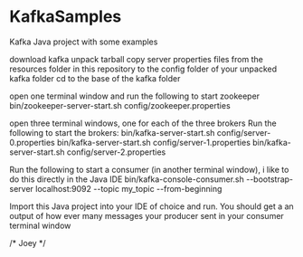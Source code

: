 # KafkaSamples
Kafka Java project with some examples


download kafka
unpack tarball
copy server properties files from the resources folder in this repository to the config folder of your unpacked kafka folder
cd to the base of the kafka folder

open one terminal window and run the following to start zookeeper
bin/zookeeper-server-start.sh config/zookeeper.properties

open three terminal windows, one for each of the three brokers
Run the following to start the brokers:
bin/kafka-server-start.sh config/server-0.properties
bin/kafka-server-start.sh config/server-1.properties
bin/kafka-server-start.sh config/server-2.properties

Run the following to start a consumer (in another terminal window), i like to do this directly in the Java IDE
bin/kafka-console-consumer.sh --bootstrap-server localhost:9092 --topic my_topic --from-beginning

Import this Java project into your IDE of choice and run.
You should get a an output of how ever many messages your producer sent in your consumer terminal window


/*  Joey */
